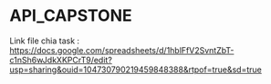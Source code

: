 # API_CAPSTONE
Link file chia task : https://docs.google.com/spreadsheets/d/1hblFfV2SvntZbT-c1nSh6wJdkXKPCrT9/edit?usp=sharing&ouid=104730790219459848388&rtpof=true&sd=true
